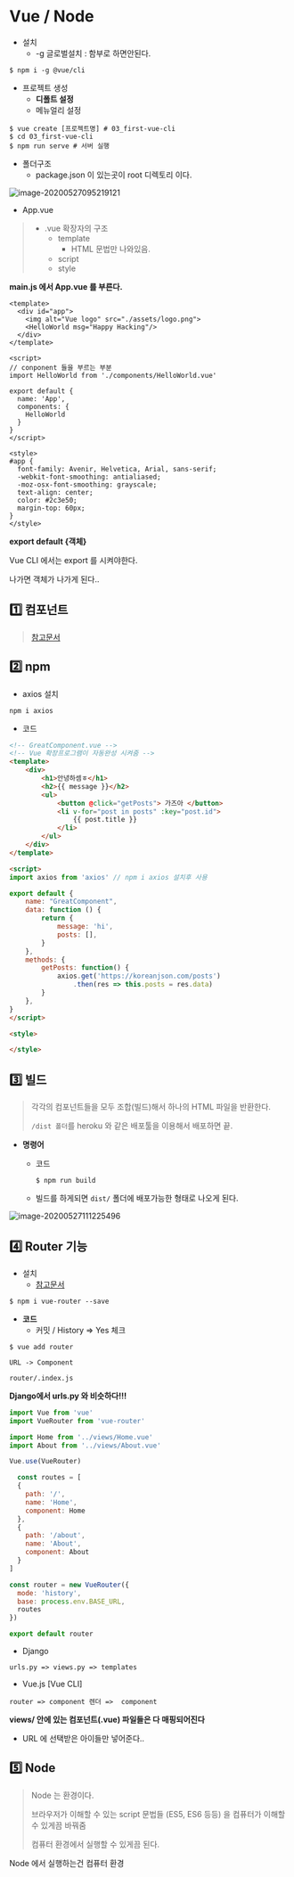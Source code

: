 # Vue / Node

- 설치
  - -g 글로벌설치 : 함부로 하면안된다.

```shell
$ npm i -g @vue/cli
```



- 프로젝트 생성
  - **디폴트 설정**
  - 메뉴얼리 설정

```shell
$ vue create [프로젝트명] # 03_first-vue-cli
$ cd 03_first-vue-cli
$ npm run serve # 서버 실행
```



- 폴더구조
  - package.json 이 있는곳이 root 디렉토리 이다.

![image-20200527095219121](images/image-20200527095219121.png)



- App.vue

> - .vue 확장자의 구조
>   - template
>     - HTML 문법만 나와있음.
>   - script
>   - style



**main.js 에서 App.vue 를 부른다.**

```vue
<template>
  <div id="app">
    <img alt="Vue logo" src="./assets/logo.png">
    <HelloWorld msg="Happy Hacking"/>
  </div>
</template>

<script>
// conponent 들을 부르는 부분
import HelloWorld from './components/HelloWorld.vue'

export default {
  name: 'App',
  components: {
    HelloWorld
  }
}
</script>

<style>
#app {
  font-family: Avenir, Helvetica, Arial, sans-serif;
  -webkit-font-smoothing: antialiased;
  -moz-osx-font-smoothing: grayscale;
  text-align: center;
  color: #2c3e50;
  margin-top: 60px;
}
</style>

```



**export default {객체}**

Vue CLI 에서는 export 를 시켜야한다.

나가면 객체가 나가게 된다..





## :one: 컴포넌트

> [참고문서](https://kr.vuejs.org/v2/guide/components.html)





## :two: npm

- axios 설치

```shell
npm i axios
```



- 코드

```html
<!-- GreatComponent.vue -->
<!-- Vue 확장프로그램이 자동완성 시켜줌 -->
<template>
    <div>
        <h1>안녕하셈ㅎ</h1>
        <h2>{{ message }}</h2>
        <ul>
            <button @click="getPosts"> 가즈아 </button>
            <li v-for="post in posts" :key="post.id">
                {{ post.title }}
            </li>
        </ul>
    </div>
</template>

<script>
import axios from 'axios' // npm i axios 설치후 사용

export default {
    name: "GreatComponent",
    data: function () {
        return {
            message: 'hi',
            posts: [],
        }
    },
    methods: {
        getPosts: function() {
            axios.get('https://koreanjson.com/posts')
                .then(res => this.posts = res.data)
        }
    },
}
</script>

<style>

</style>
```





## :three: 빌드

> 각각의 컴포넌트들을 모두 조합(빌드)해서 하나의 HTML 파일을 반환한다.
>
> `/dist 폴더`를 heroku 와 같은 배포툴을 이용해서 배포하면 끝.



- **명령어**

  - 코드

    ```shell
    $ npm run build
    ```

  - 빌드를 하게되면 `dist/` 폴더에 배포가능한 형태로 나오게 된다.

![image-20200527111225496](images/image-20200527111225496.png)





## :four: Router 기능

- 설치
  - [참고문서](https://router.vuejs.org/kr/installation.html)

```shell
$ npm i vue-router --save
```





- **코드**
  - 커밋 / History => Yes 체크

```shell
$ vue add router
```

`URL -> Component`





`router/.index.js`

**Django에서 urls.py 와 비슷하다!!!**

```js
import Vue from 'vue'
import VueRouter from 'vue-router'

import Home from '../views/Home.vue'
import About from '../views/About.vue'

Vue.use(VueRouter)

  const routes = [
  {
    path: '/',
    name: 'Home',
    component: Home
  },
  {
    path: '/about',
    name: 'About',
    component: About
  }
]

const router = new VueRouter({
  mode: 'history',
  base: process.env.BASE_URL,
  routes
})

export default router

```



- Django

`urls.py => views.py => templates`



- Vue.js [Vue CLI]

`router => component 렌더 =>  component`





**views/ 안에 있는 컴포넌트(.vue) 파일들은 다 매핑되어진다**

- URL 에 선택받은 아이들만 넣어준다..







## :five: Node

> Node 는 환경이다.
>
> 브라우저가 이해할 수 있는 script 문법들 (ES5, ES6 등등) 을 컴퓨터가 이해할 수 있게끔 바꿔줌
>
> 컴퓨터 환경에서 실행할 수 있게끔 된다.



Node 에서 실행하는건 컴퓨터 환경





